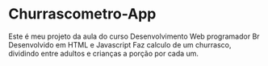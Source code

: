 # Churrascometro-App
Este é meu projeto da aula do curso Desenvolvimento Web programador Br
Desenvolvido em HTML e Javascript
Faz calculo de um churrasco, dividindo entre adultos e crianças a porção por cada um.
